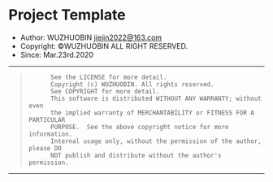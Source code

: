 # Project Template

*   Author: WUZHUOBIN jiejin2022@163.com
*   Copyright: &copy;WUZHUOBIN ALL RIGHT RESERVED.
*   Since: Mar.23rd.2020

* * * * * * * * * * * * * * * * * * * * * * * * * * * * * * * * * * * * * * * * *
>			See the LICENSE for more detail.
>			Copyright (c) WUZHUOBIN. All rights reserved.
>			See COPYRIGHT for more detail.
>			This software is distributed WITHOUT ANY WARRANTY; without even
>			the implied warranty of MERCHANTABILITY or FITNESS FOR A PARTICULAR
>			PURPOSE.  See the above copyright notice for more information.
>			Internal usage only, without the permission of the author, please DO
>			NOT publish and distribute without the author's permission.
* * * * * * * * * * * * * * * * * * * * * * * * * * * * * * * * * * * * * * * * *
